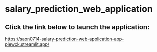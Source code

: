 # salary_prediction_web_application
## Click the link below to launch the application:
https://saon0714-salary-prediction-web-application-app-piewck.streamlit.app/
